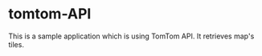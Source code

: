 tomtom-API
==========

This is a sample application which is using TomTom API. It retrieves map's tiles.

